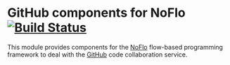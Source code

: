 GitHub components for NoFlo [![Build Status](https://secure.travis-ci.org/noflo/noflo-github.png?branch=master)](https://travis-ci.org/noflo/noflo-github)
=========================

This module provides components for the [NoFlo](http://noflojs.org/) flow-based programming framework to deal with the [GitHub](http://github.com/) code collaboration service.
